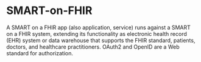 # SMART-on-FHIR
A SMART on a FHIR app (also application, service) runs against a SMART on a FHIR system,
extending its functionality as electronic health record (EHR) system or data warehouse that 
supports the FHIR standard, patients, doctors, and healthcare practitioners. 
OAuth2 and OpenID are a Web standard for authorization.


